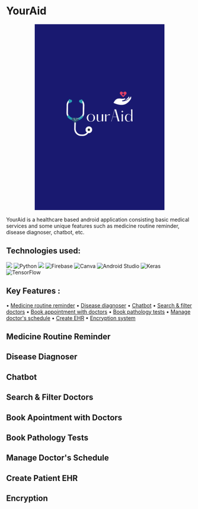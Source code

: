 # YourAid

<p align="center">
<img src="https://github.com/Kingsman-Service/YourAid/blob/main/yourAid.png"
width="350" 
     height="500">
</p>

YourAid is a healthcare based android application consisting basic medical services and some unique features such as medicine routine reminder, disease diagnoser, chatbot, etc. 

## Technologies used:

<img src="https://img.shields.io/badge/Java-ED8B00?style=for-the-badge&logo=java&logoColor=white"/> ![Python](https://img.shields.io/badge/python-3670A0?style=for-the-badge&logo=python&logoColor=ffdd54) <img src="https://img.shields.io/badge/SQLite-07405E?style=for-the-badge&logo=sqlite&logoColor=white"/> ![Firebase](https://img.shields.io/badge/firebase-%23039BE5.svg?style=for-the-badge&logo=firebase) ![Canva](https://img.shields.io/badge/Canva-%2300C4CC.svg?style=for-the-badge&logo=Canva&logoColor=white) ![Android Studio](https://img.shields.io/badge/Android%20Studio-3DDC84.svg?style=for-the-badge&logo=android-studio&logoColor=white) ![Keras](https://img.shields.io/badge/Keras-%23D00000.svg?style=for-the-badge&logo=Keras&logoColor=white) ![TensorFlow](https://img.shields.io/badge/TensorFlow-%23FF6F00.svg?style=for-the-badge&logo=TensorFlow&logoColor=white) 

## Key Features :

• [Medicine routine reminder](https://github.com/Kingsman-Service/Programming-Club-Website#our-coaches-) • [Disease diagnoser](https://github.com/Kingsman-Service/Programming-Club-Website#members-) • [Chatbot](https://github.com/Kingsman-Service/Programming-Club-Website#achivements-) • [Search & filter doctors](https://github.com/Kingsman-Service/Programming-Club-Website#contests-) • [Book appointment with doctors](https://github.com/Kingsman-Service/Programming-Club-Website#class-deatils-) • [Book pathology tests](https://github.com/Kingsman-Service/Programming-Club-Website#class-deatils-) • [Manage doctor's schedule](https://github.com/Kingsman-Service/Programming-Club-Website#programming-guideline-) • [Create EHR](https://github.com/Kingsman-Service/Programming-Club-Website#demonstration-) • [Encryption system](https://github.com/Kingsman-Service/Programming-Club-Website#demonstration-)

## Medicine Routine Reminder

## Disease Diagnoser

## Chatbot

## Search & Filter Doctors

## Book Apointment with Doctors

## Book Pathology Tests

## Manage Doctor's Schedule

## Create Patient EHR

## Encryption
